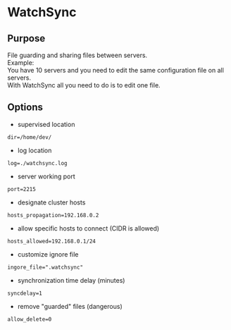 # WatchSync
## Purpose 
File guarding and sharing files between servers.<br/>
Example:<br/>
You have 10 servers and you need to edit the same configuration file on all servers.<br/>
With WatchSync all you need to do is to edit one file.<br/>

## Options

 - supervised location
```
dir=/home/dev/
```

  - log location
```
log=./watchsync.log
```

 - server working port
```
port=2215
```

 - designate cluster hosts
```
hosts_propagation=192.168.0.2
```

- allow specific hosts to connect (CIDR is allowed)
```
hosts_allowed=192.168.0.1/24
```

 - customize ignore file
```
ingore_file=".watchsync"
```

 - synchronization time delay (minutes)
```
syncdelay=1
```

 - remove "guarded" files (dangerous)
```
allow_delete=0
```
